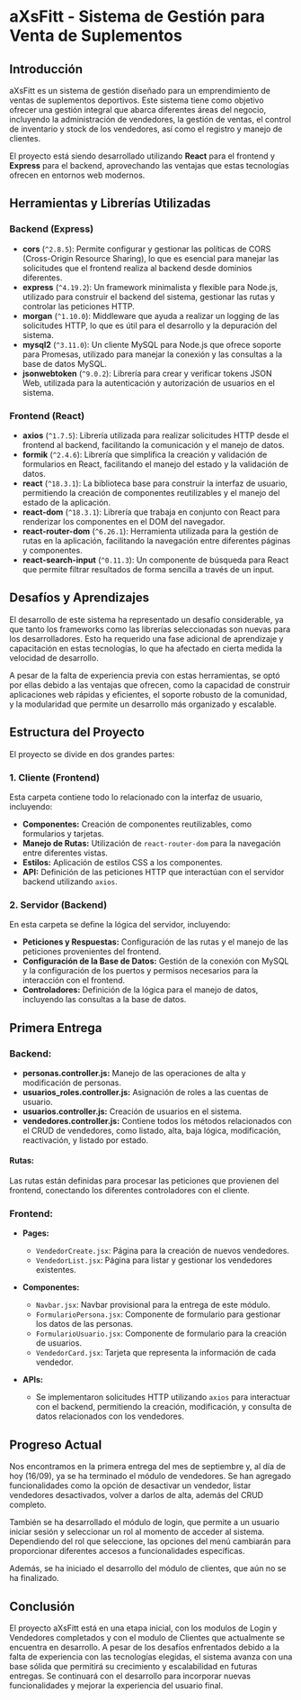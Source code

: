 # aXsFitt - Sistema de Gestión para Venta de Suplementos

## Introducción

aXsFitt es un sistema de gestión diseñado para un emprendimiento de ventas de suplementos deportivos. Este sistema tiene como objetivo ofrecer una gestión integral que abarca diferentes áreas del negocio, incluyendo la administración de vendedores, la gestión de ventas, el control de inventario y stock de los vendedores, así como el registro y manejo de clientes.

El proyecto está siendo desarrollado utilizando **React** para el frontend y **Express** para el backend, aprovechando las ventajas que estas tecnologías ofrecen en entornos web modernos.

## Herramientas y Librerías Utilizadas

### Backend (Express)
- **cors** (`^2.8.5`): Permite configurar y gestionar las políticas de CORS (Cross-Origin Resource Sharing), lo que es esencial para manejar las solicitudes que el frontend realiza al backend desde dominios diferentes.
- **express** (`^4.19.2`): Un framework minimalista y flexible para Node.js, utilizado para construir el backend del sistema, gestionar las rutas y controlar las peticiones HTTP.
- **morgan** (`^1.10.0`): Middleware que ayuda a realizar un logging de las solicitudes HTTP, lo que es útil para el desarrollo y la depuración del sistema.
- **mysql2** (`^3.11.0`): Un cliente MySQL para Node.js que ofrece soporte para Promesas, utilizado para manejar la conexión y las consultas a la base de datos MySQL.
- **jsonwebtoken** (`^9.0.2`): Librería para crear y verificar tokens JSON Web, utilizada para la autenticación y autorización de usuarios en el sistema.

### Frontend (React)
- **axios** (`^1.7.5`): Librería utilizada para realizar solicitudes HTTP desde el frontend al backend, facilitando la comunicación y el manejo de datos.
- **formik** (`^2.4.6`): Librería que simplifica la creación y validación de formularios en React, facilitando el manejo del estado y la validación de datos.
- **react** (`^18.3.1`): La biblioteca base para construir la interfaz de usuario, permitiendo la creación de componentes reutilizables y el manejo del estado de la aplicación.
- **react-dom** (`^18.3.1`): Librería que trabaja en conjunto con React para renderizar los componentes en el DOM del navegador.
- **react-router-dom** (`^6.26.1`): Herramienta utilizada para la gestión de rutas en la aplicación, facilitando la navegación entre diferentes páginas y componentes.
- **react-search-input** (`^0.11.3`): Un componente de búsqueda para React que permite filtrar resultados de forma sencilla a través de un input.

## Desafíos y Aprendizajes

El desarrollo de este sistema ha representado un desafío considerable, ya que tanto los frameworks como las librerías seleccionadas son nuevas para los desarrolladores. Esto ha requerido una fase adicional de aprendizaje y capacitación en estas tecnologías, lo que ha afectado en cierta medida la velocidad de desarrollo.

A pesar de la falta de experiencia previa con estas herramientas, se optó por ellas debido a las ventajas que ofrecen, como la capacidad de construir aplicaciones web rápidas y eficientes, el soporte robusto de la comunidad, y la modularidad que permite un desarrollo más organizado y escalable.

## Estructura del Proyecto

El proyecto se divide en dos grandes partes:

### 1. Cliente (Frontend)
Esta carpeta contiene todo lo relacionado con la interfaz de usuario, incluyendo:
- **Componentes:** Creación de componentes reutilizables, como formularios y tarjetas.
- **Manejo de Rutas:** Utilización de `react-router-dom` para la navegación entre diferentes vistas.
- **Estilos:** Aplicación de estilos CSS a los componentes.
- **API:** Definición de las peticiones HTTP que interactúan con el servidor backend utilizando `axios`.

### 2. Servidor (Backend)
En esta carpeta se define la lógica del servidor, incluyendo:
- **Peticiones y Respuestas:** Configuración de las rutas y el manejo de las peticiones provenientes del frontend.
- **Configuración de la Base de Datos:** Gestión de la conexión con MySQL y la configuración de los puertos y permisos necesarios para la interacción con el frontend.
- **Controladores:** Definición de la lógica para el manejo de datos, incluyendo las consultas a la base de datos.

## Primera Entrega

### Backend:
- **personas.controller.js:** Manejo de las operaciones de alta y modificación de personas.
- **usuarios_roles.controller.js:** Asignación de roles a las cuentas de usuario.
- **usuarios.controller.js:** Creación de usuarios en el sistema.
- **vendedores.controller.js:** Contiene todos los métodos relacionados con el CRUD de vendedores, como listado, alta, baja lógica, modificación, reactivación, y listado por estado.

#### Rutas:
Las rutas están definidas para procesar las peticiones que provienen del frontend, conectando los diferentes controladores con el cliente.

### Frontend:
- **Pages:**
  - `VendedorCreate.jsx`: Página para la creación de nuevos vendedores.
  - `VendedorList.jsx`: Página para listar y gestionar los vendedores existentes.

- **Componentes:**
  - `Navbar.jsx`: Navbar provisional para la entrega de este módulo.
  - `FormularioPersona.jsx`: Componente de formulario para gestionar los datos de las personas.
  - `FormularioUsuario.jsx`: Componente de formulario para la creación de usuarios.
  - `VendedorCard.jsx`: Tarjeta que representa la información de cada vendedor.

- **APIs:**
  - Se implementaron solicitudes HTTP utilizando `axios` para interactuar con el backend, permitiendo la creación, modificación, y consulta de datos relacionados con los vendedores.

## Progreso Actual

Nos encontramos en la primera entrega del mes de septiembre y, al día de hoy (16/09), ya se ha terminado el módulo de vendedores. Se han agregado funcionalidades como la opción de desactivar un vendedor, listar vendedores desactivados, volver a darlos de alta, además del CRUD completo.

También se ha desarrollado el módulo de login, que permite a un usuario iniciar sesión y seleccionar un rol al momento de acceder al sistema. Dependiendo del rol que seleccione, las opciones del menú cambiarán para proporcionar diferentes accesos a funcionalidades específicas.

Además, se ha iniciado el desarrollo del módulo de clientes, que aún no se ha finalizado.

## Conclusión

El proyecto aXsFitt está en una etapa inicial, con los modulos de Login y Vendedores completados y con el modulo de Clientes que actualmente se encuentra en desarrollo. A pesar de los desafíos enfrentados debido a la falta de experiencia con las tecnologías elegidas, el sistema avanza con una base sólida que permitirá su crecimiento y escalabilidad en futuras entregas. Se continuará con el desarrollo para incorporar nuevas funcionalidades y mejorar la experiencia del usuario final.
